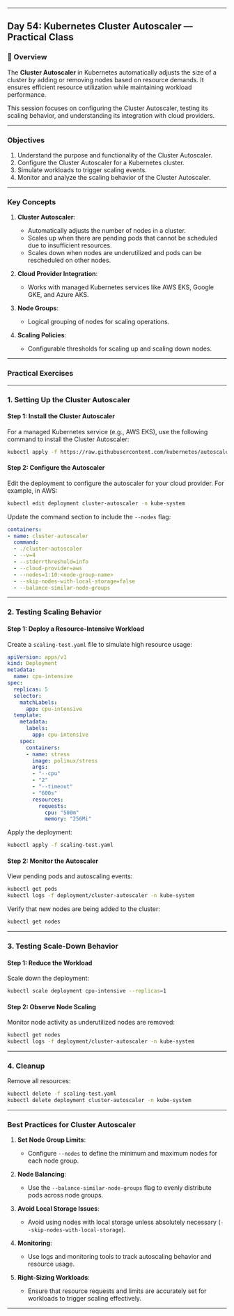 ﻿---

## Day 54: Kubernetes Cluster Autoscaler — Practical Class

### 📘 Overview

The **Cluster Autoscaler** in Kubernetes automatically adjusts the size of a cluster by adding or removing nodes based on resource demands. It ensures efficient resource utilization while maintaining workload performance.

This session focuses on configuring the Cluster Autoscaler, testing its scaling behavior, and understanding its integration with cloud providers.

---

### Objectives

1. Understand the purpose and functionality of the Cluster Autoscaler.
2. Configure the Cluster Autoscaler for a Kubernetes cluster.
3. Simulate workloads to trigger scaling events.
4. Monitor and analyze the scaling behavior of the Cluster Autoscaler.

---

### Key Concepts

1. **Cluster Autoscaler**:
   - Automatically adjusts the number of nodes in a cluster.
   - Scales up when there are pending pods that cannot be scheduled due to insufficient resources.
   - Scales down when nodes are underutilized and pods can be rescheduled on other nodes.

2. **Cloud Provider Integration**:
   - Works with managed Kubernetes services like AWS EKS, Google GKE, and Azure AKS.

3. **Node Groups**:
   - Logical grouping of nodes for scaling operations.

4. **Scaling Policies**:
   - Configurable thresholds for scaling up and scaling down nodes.

---

### Practical Exercises

---

### 1. Setting Up the Cluster Autoscaler

#### Step 1: Install the Cluster Autoscaler
For a managed Kubernetes service (e.g., AWS EKS), use the following command to install the Cluster Autoscaler:
```bash
kubectl apply -f https://raw.githubusercontent.com/kubernetes/autoscaler/master/cluster-autoscaler/deployments/cluster-autoscaler-autodiscover.yaml
```

#### Step 2: Configure the Autoscaler
Edit the deployment to configure the autoscaler for your cloud provider. For example, in AWS:
```bash
kubectl edit deployment cluster-autoscaler -n kube-system
```

Update the command section to include the `--nodes` flag:
```yaml
containers:
- name: cluster-autoscaler
  command:
  - ./cluster-autoscaler
  - --v=4
  - --stderrthreshold=info
  - --cloud-provider=aws
  - --nodes=1:10:<node-group-name>
  - --skip-nodes-with-local-storage=false
  - --balance-similar-node-groups
```

---

### 2. Testing Scaling Behavior

#### Step 1: Deploy a Resource-Intensive Workload
Create a `scaling-test.yaml` file to simulate high resource usage:
```yaml
apiVersion: apps/v1
kind: Deployment
metadata:
  name: cpu-intensive
spec:
  replicas: 5
  selector:
    matchLabels:
      app: cpu-intensive
  template:
    metadata:
      labels:
        app: cpu-intensive
    spec:
      containers:
      - name: stress
        image: polinux/stress
        args:
        - "--cpu"
        - "2"
        - "--timeout"
        - "600s"
        resources:
          requests:
            cpu: "500m"
            memory: "256Mi"
```

Apply the deployment:
```bash
kubectl apply -f scaling-test.yaml
```

#### Step 2: Monitor the Autoscaler
View pending pods and autoscaling events:
```bash
kubectl get pods
kubectl logs -f deployment/cluster-autoscaler -n kube-system
```

Verify that new nodes are being added to the cluster:
```bash
kubectl get nodes
```

---

### 3. Testing Scale-Down Behavior

#### Step 1: Reduce the Workload
Scale down the deployment:
```bash
kubectl scale deployment cpu-intensive --replicas=1
```

#### Step 2: Observe Node Scaling
Monitor node activity as underutilized nodes are removed:
```bash
kubectl get nodes
kubectl logs -f deployment/cluster-autoscaler -n kube-system
```

---

### 4. Cleanup

Remove all resources:
```bash
kubectl delete -f scaling-test.yaml
kubectl delete deployment cluster-autoscaler -n kube-system
```

---

### Best Practices for Cluster Autoscaler

1. **Set Node Group Limits**:
   - Configure `--nodes` to define the minimum and maximum nodes for each node group.

2. **Node Balancing**:
   - Use the `--balance-similar-node-groups` flag to evenly distribute pods across node groups.

3. **Avoid Local Storage Issues**:
   - Avoid using nodes with local storage unless absolutely necessary (`--skip-nodes-with-local-storage`).

4. **Monitoring**:
   - Use logs and monitoring tools to track autoscaling behavior and resource usage.

5. **Right-Sizing Workloads**:
   - Ensure that resource requests and limits are accurately set for workloads to trigger scaling effectively.

---
